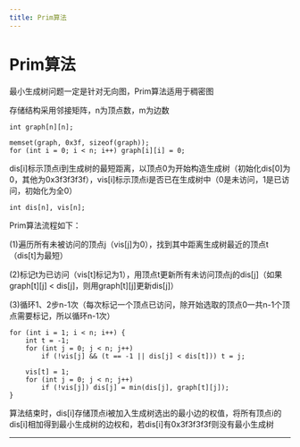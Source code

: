 ```yaml
---
title: Prim算法
---
```


# Prim算法

<script type="text/javascript" src="/include/head.js"></script>

最小生成树问题一定是针对无向图，Prim算法适用于稠密图

存储结构采用邻接矩阵，n为顶点数，m为边数

```
int graph[n][n];

memset(graph, 0x3f, sizeof(graph));
for (int i = 0; i < n; i++) graph[i][i] = 0;
```

dis[i]标示顶点i到生成树的最短距离，以顶点0为开始构造生成树（初始化dis[0]为0，其他为0x3f3f3f3f），vis[i]标示顶点i是否已在生成树中（0是未访问，1是已访问，初始化为全0）

```
int dis[n], vis[n];
```

Prim算法流程如下：

(1)遍历所有未被访问的顶点j（vis[j]为0），找到其中距离生成树最近的顶点t（dis[t]为最短）

(2)标记t为已访问（vis[t]标记为1），用顶点t更新所有未访问顶点j的dis[j]（如果graph[t][j] < dis[j]，则用graph[t][j]更新dis[j]）

(3)循环1、2步n-1次（每次标记一个顶点已访问，除开始选取的顶点0一共n-1个顶点需要标记，所以循环n-1次）

```
for (int i = 1; i < n; i++) {
    int t = -1;
    for (int j = 0; j < n; j++)
        if (!vis[j] && (t == -1 || dis[j] < dis[t])) t = j;

    vis[t] = 1;
    for (int j = 0; j < n; j++)
        if (!vis[j]) dis[j] = min(dis[j], graph[t][j]);
}
```

算法结束时，dis[i]存储顶点i被加入生成树选出的最小边的权值，将所有顶点i的dis[i]相加得到最小生成树的边权和，若dis[i]有0x3f3f3f3f则没有最小生成树

---

<script type="text/javascript" src="/include/tail.js"></script>
